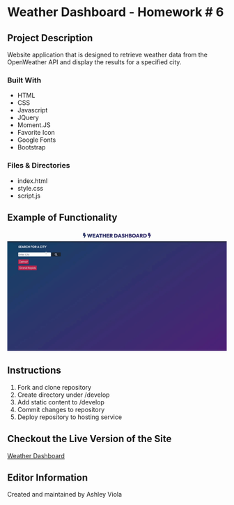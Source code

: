# Weather Dashboard - Homework # 6
## Project Description 
Website application that is designed to retrieve weather data from the OpenWeather API and display the results for a specified city. 

### Built With 
- HTML
- CSS 
- Javascript
- JQuery
- Moment.JS
- Favorite Icon
- Google Fonts 
- Bootstrap 

### Files & Directories 
- index.html
- style.css
- script.js 

## Example of Functionality 
![Weather Dashboard Preview](./assets/images/weather-dashboard.gif)

## Instructions 
1. Fork and clone repository
2. Create directory under /develop
3. Add static content to /develop
4. Commit changes to repository
5. Deploy repository to hosting service

## Checkout the Live Version of the Site
[Weather Dashboard](https://ashleyviola.github.io/weather-dashboard/)

## Editor Information 
Created and maintained by Ashley Viola 
